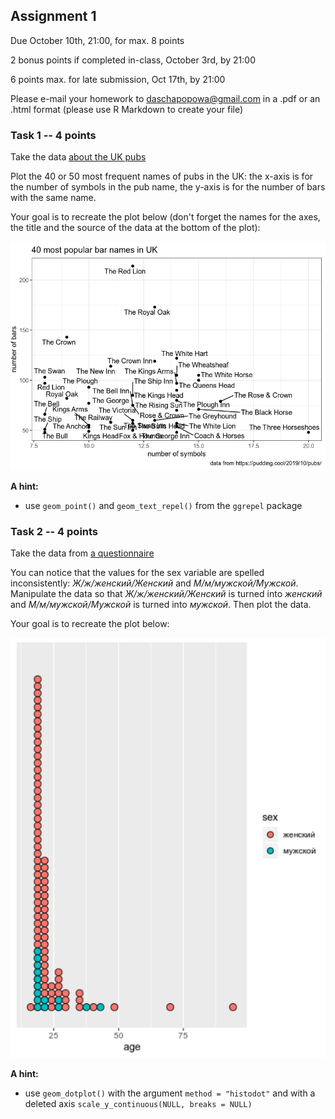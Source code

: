 ## Assignment 1

Due October 10th, 21:00, for max. 8 points

2 bonus points if completed in-class, October 3rd, by 21:00

6 points max. for late submission, Oct 17th, by 21:00

Please e-mail your homework to daschapopowa@gmail.com in a .pdf or an .html format (please use R Markdown to create your file)

### Task 1 -- 4 points

Take the data [about the UK pubs](https://raw.githubusercontent.com/dashapopova/Intro-to-R/main/assignment1/UK_pubs.csv)

Plot the 40 or 50 most frequent names of pubs in the UK: the x-axis is for the number of symbols in the pub name, the y-axis is for the number of bars with the same name.

Your goal is to recreate the plot below (don't forget the names for the axes, the title and the source of the data at the bottom of the plot):

![](https://github.com/dashapopova/Intro-to-R/blob/main/assignment1/pubs.png)

**A hint:**

+ use ```geom_point()``` and ```geom_text_repel()``` from the ```ggrepel``` package

### Task 2 -- 4 points

Take the data from [a questionnaire](https://raw.githubusercontent.com/dashapopova/Intro-to-R/main/assignment1/mad_questionary.csv)

You can notice that the values for the sex variable are spelled inconsistently: *Ж/ж/женский/Женский* and *М/м/мужской/Мужской*. Manipulate the data so that *Ж/ж/женский/Женский* is turned into *женский* and *М/м/мужской/Мужской* is turned into *мужской*. Then plot the data.

Your goal is to recreate the plot below:

![](https://github.com/dashapopova/Intro-to-R/blob/main/assignment1/questionnaire.png)

**A hint:**

+ use ```geom_dotplot()``` with the argument ```method = "histodot"``` and with a deleted axis ```scale_y_continuous(NULL, breaks = NULL)```

